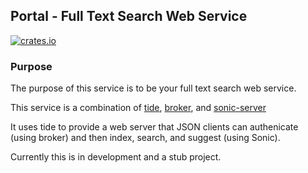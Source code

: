## Portal - Full Text Search Web Service

[![crates.io](https://meritbadge.herokuapp.com/portal)](https://crates.io/crates/portal)

### Purpose

The purpose of this service is to be your full text search web service.

This service is a combination of [tide](https://crates.io/crates/tide), [broker](https://crates.io/crates/broker), and [sonic-server](https://crates.io/crates/sonic-server)

It uses tide to provide a web server that JSON clients can authenicate (using broker) and then index, search, and suggest (using Sonic). 

Currently this is in development and a stub project.
